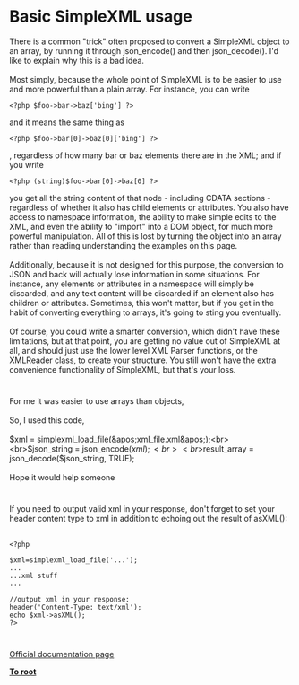 # Basic SimpleXML usage



There is a common "trick" often proposed to convert a SimpleXML object to an array, by running it through json_encode() and then json_decode(). I&apos;d like to explain why this is a bad idea.<br><br>Most simply, because the whole point of SimpleXML is to be easier to use and more powerful than a plain array. For instance, you can write 

```
<?php $foo->bar->baz['bing'] ?>
```
 and it means the same thing as 

```
<?php $foo->bar[0]->baz[0]['bing'] ?>
```
, regardless of how many bar or baz elements there are in the XML; and if you write 

```
<?php (string)$foo->bar[0]->baz[0] ?>
```
 you get all the string content of that node - including CDATA sections - regardless of whether it also has child elements or attributes. You also have access to namespace information, the ability to make simple edits to the XML, and even the ability to "import" into a DOM object, for much more powerful manipulation. All of this is lost by turning the object into an array rather than reading understanding the examples on this page.<br><br>Additionally, because it is not designed for this purpose, the conversion to JSON and back will actually lose information in some situations. For instance, any elements or attributes in a namespace will simply be discarded, and any text content will be discarded if an element also has children or attributes. Sometimes, this won&apos;t matter, but if you get in the habit of converting everything to arrays, it&apos;s going to sting you eventually.<br><br>Of course, you could write a smarter conversion, which didn&apos;t have these limitations, but at that point, you are getting no value out of SimpleXML at all, and should just use the lower level XML Parser functions, or the XMLReader class, to create your structure. You still won&apos;t have the extra convenience functionality of SimpleXML, but that&apos;s your loss.  

#

For me it was easier to use arrays than objects, <br><br>So, I used this code, <br><br>$xml = simplexml_load_file(&apos;xml_file.xml&apos;);<br>    <br>$json_string = json_encode($xml);<br>    <br>$result_array = json_decode($json_string, TRUE);<br><br>Hope it would help someone  

#

If you need to output valid xml in your response, don&apos;t forget to set your header content type to xml in addition to echoing out the result of asXML():<br><br>

```
<?php

$xml=simplexml_load_file('...');
...
...xml stuff
...

//output xml in your response:
header('Content-Type: text/xml');
echo $xml->asXML();
?>
```
  

#

[Official documentation page](https://www.php.net/manual/en/simplexml.examples-basic.php)

**[To root](/README.md)**